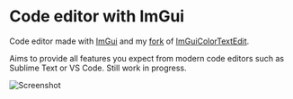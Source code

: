 # Code editor with ImGui

Code editor made with [ImGui](https://github.com/ocornut/imgui) and my [fork](https://github.com/santaclose/ImGuiColorTextEdit) of [ImGuiColorTextEdit](https://github.com/BalazsJako/ImGuiColorTextEdit).

Aims to provide all features you expect from modern code editors such as Sublime Text or VS Code. Still work in progress.

![Screenshot](https://raw.githubusercontent.com/santaclose/ste/master/img/screenshot.png)